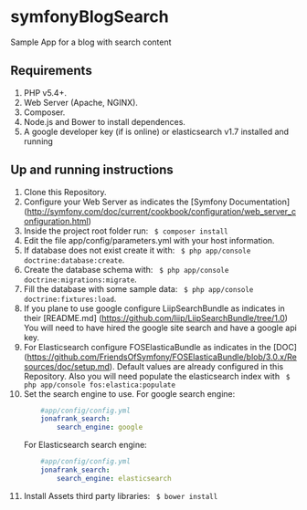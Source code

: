 
# symfonyBlogSearch
Sample App for a blog with search content

## Requirements
1. PHP v5.4+.
2. Web Server (Apache, NGINX).
3. Composer.
4. Node.js and Bower to install dependences.
5. A google developer key (if is online) or elasticsearch v1.7 installed and running

## Up and running instructions
1. Clone this Repository.
2. Configure your Web Server as indicates the  [Symfony Documentation] (http://symfony.com/doc/current/cookbook/configuration/web_server_configuration.html)
3. Inside the project root folder run:  ` $ composer install`
4. Edit the file app/config/parameters.yml with your host information.
5. If database does not exist create it with: ` $ php app/console doctrine:database:create`.
6. Create the database schema with: ` $ php app/console doctrine:migrations:migrate`.
7. Fill the database with some sample data: ` $ php app/console doctrine:fixtures:load`.
8. If you plane to use google configure LiipSearchBundle as indicates in their [README.md] (https://github.com/liip/LiipSearchBundle/tree/1.0)
    You will need to have hired the google site search and have a google api key.
9. For Elasticsearch configure FOSElasticaBundle as indicates in the [DOC] (https://github.com/FriendsOfSymfony/FOSElasticaBundle/blob/3.0.x/Resources/doc/setup.md). Default              values are already configured in this Repository. Also you will need populate the elasticsearch index with ` $ php app/console fos:elastica:populate`
10. Set the search engine to use.
    For google search engine:
    ```yaml
        #app/config/config.yml
        jonafrank_search:
            search_engine: google
    ```
    For Elasticsearch search engine:
    ```yaml
        #app/config/config.yml
        jonafrank_search:
            search_engine: elasticsearch
    ```
11. Install Assets third party libraries: ` $ bower install`
